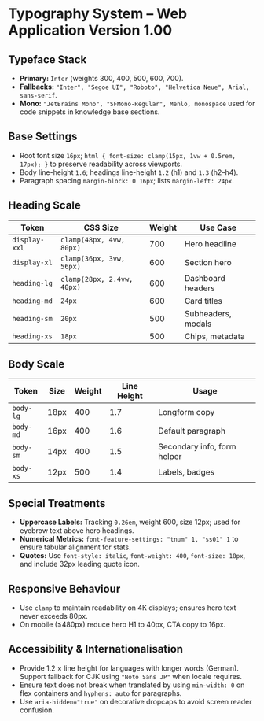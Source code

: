 # Typography System – Web Application Version 1.00

## Typeface Stack
- **Primary:** `Inter` (weights 300, 400, 500, 600, 700).
- **Fallbacks:** `"Inter", "Segoe UI", "Roboto", "Helvetica Neue", Arial, sans-serif`.
- **Mono:** `"JetBrains Mono", "SFMono-Regular", Menlo, monospace` used for code snippets in knowledge base sections.

## Base Settings
- Root font size `16px`; `html { font-size: clamp(15px, 1vw + 0.5rem, 17px); }` to preserve readability across viewports.
- Body line-height `1.6`; headings line-height `1.2` (h1) and `1.3` (h2–h4).
- Paragraph spacing `margin-block: 0 16px`; lists `margin-left: 24px`.

## Heading Scale
| Token | CSS Size | Weight | Use Case |
| --- | --- | --- | --- |
| `display-xxl` | `clamp(48px, 4vw, 80px)` | 700 | Hero headline |
| `display-xl` | `clamp(36px, 3vw, 56px)` | 600 | Section hero |
| `heading-lg` | `clamp(28px, 2.4vw, 40px)` | 600 | Dashboard headers |
| `heading-md` | `24px` | 600 | Card titles |
| `heading-sm` | `20px` | 500 | Subheaders, modals |
| `heading-xs` | `18px` | 500 | Chips, metadata |

## Body Scale
| Token | Size | Weight | Line Height | Usage |
| --- | --- | --- | --- | --- |
| `body-lg` | 18px | 400 | 1.7 | Longform copy |
| `body-md` | 16px | 400 | 1.6 | Default paragraph |
| `body-sm` | 14px | 400 | 1.5 | Secondary info, form helper |
| `body-xs` | 12px | 500 | 1.4 | Labels, badges |

## Special Treatments
- **Uppercase Labels:** Tracking `0.26em`, weight 600, size 12px; used for eyebrow text above hero headings.
- **Numerical Metrics:** `font-feature-settings: "tnum" 1, "ss01" 1` to ensure tabular alignment for stats.
- **Quotes:** Use `font-style: italic`, `font-weight: 400`, `font-size: 18px`, and include 32px leading quote icon.

## Responsive Behaviour
- Use `clamp` to maintain readability on 4K displays; ensures hero text never exceeds 80px.
- On mobile (≤480px) reduce hero H1 to 40px, CTA copy to 16px.

## Accessibility & Internationalisation
- Provide 1.2 × line height for languages with longer words (German). Support fallback for CJK using `"Noto Sans JP"` when locale requires.
- Ensure text does not break when translated by using `min-width: 0` on flex containers and `hyphens: auto` for paragraphs.
- Use `aria-hidden="true"` on decorative dropcaps to avoid screen reader confusion.
